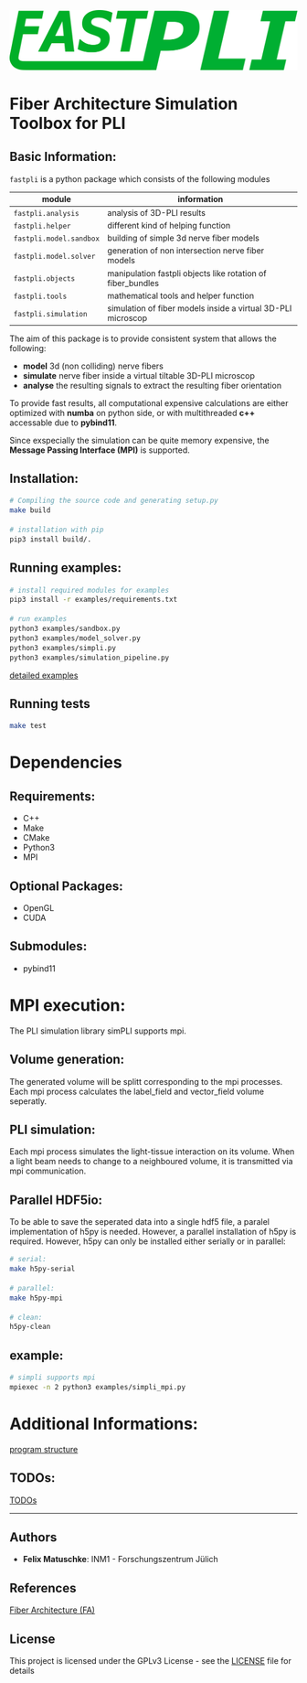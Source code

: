 <!-- 
________             ___________________________
___  __/_____ _________  /___  __ \__  /____  _/
__  /_ _  __ `/_  ___/  __/_  /_/ /_  /  __  /  
_  __/ / /_/ /_(__  )/ /_ _  ____/_  /____/ /   
/_/    \__,_/ /____/ \__/ /_/     /_____/___/    
-->
![](logo.png)

# Fiber Architecture Simulation Toolbox for PLI

## Basic Information:
`fastpli` is a python package which consists of the following modules

| module                  | information                                                  |
| ----------------------- | ------------------------------------------------------------ |
| `fastpli.analysis  `    | analysis of 3D-PLI results                                   |
| `fastpli.helper`        | different kind of helping function                           |
| `fastpli.model.sandbox` | building of simple 3d nerve fiber models                     |
| `fastpli.model.solver`  | generation of non intersection nerve fiber models            |
| `fastpli.objects`       | manipulation fastpli objects like rotation of fiber_bundles  |
| `fastpli.tools`         | mathematical tools and helper function                       |
| `fastpli.simulation`    | simulation of fiber models inside a virtual 3D-PLI microscop |

The aim of this package is to provide consistent system that allows the following: 
* **model** 3d (non colliding) nerve fibers
* **simulate** nerve fiber inside a virtual tiltable 3D-PLI microscop
* **analyse** the resulting signals to extract the resulting fiber orientation

To provide fast results, all computational expensive calculations are either optimized with **numba** on python side, or with multithreaded **c++** accessable due to **pybind11**.

Since exspecially the simulation can be quite memory expensive, the **Message Passing Interface (MPI)** is supported.


## Installation:
```sh
# Compiling the source code and generating setup.py
make build

# installation with pip
pip3 install build/.
```

## Running examples:

```sh
# install required modules for examples
pip3 install -r examples/requirements.txt

# run examples
python3 examples/sandbox.py
python3 examples/model_solver.py
python3 examples/simpli.py
python3 examples/simulation_pipeline.py
```

[detailed examples](docs/examples.md)

## Running tests
```sh
make test
```

# Dependencies
## Requirements:
 - C++
 - Make
 - CMake
 - Python3
 - MPI

## Optional Packages:
 - OpenGL
 - CUDA

## Submodules:
 - pybind11

# MPI execution:
The PLI simulation library simPLI supports mpi.

## Volume generation:
The generated volume will be splitt corresponding to the mpi processes. Each mpi process calculates the label_field and vector_field volume seperatly.

## PLI simulation:
Each mpi process simulates the light-tissue interaction on its volume. When a light beam needs to change to a neighboured volume, it is transmitted via mpi communication.

## Parallel HDF5io:
To be able to save the seperated data into a single hdf5 file, a paralel implementation of h5py is needed. However, a parallel installation of h5py is required. However, h5py can only be installed either serially or in parallel:
```sh
# serial:
make h5py-serial

# parallel:
make h5py-mpi

# clean:
h5py-clean
```

## example:
```sh
# simpli supports mpi 
mpiexec -n 2 python3 examples/simpli_mpi.py
```

# Additional Informations:
[program structure](docs/structure.md)

## TODOs:
[TODOs](docs/TODO.md)


---
## Authors
* **Felix Matuschke**: INM1 - Forschungszentrum Jülich

## References
[Fiber Architecture (FA)](https://www.fz-juelich.de/inm/inm-1/EN/Forschung/Fibre%20Architecture/Fibre%20Architecture_node.html)

## License
This project is licensed under the GPLv3 License - see the [LICENSE](LICENSE) file for details

